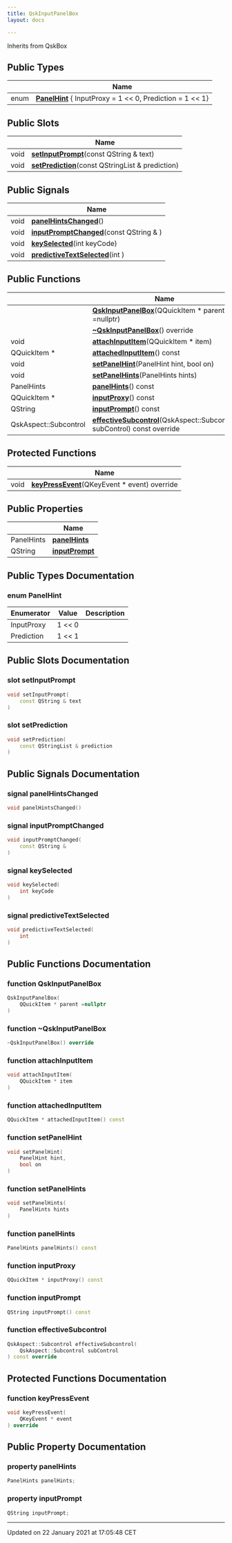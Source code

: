 ```yaml
---
title: QskInputPanelBox
layout: docs

---
```





Inherits from QskBox

## Public Types

|                | Name           |
| -------------- | -------------- |
| enum| **[PanelHint](/docs/classes/class_qsk_input_panel_box/#enum-panelhint)** { InputProxy = 1 << 0, Prediction = 1 << 1} |

## Public Slots

|                | Name           |
| -------------- | -------------- |
| void | **[setInputPrompt](/docs/classes/class_qsk_input_panel_box/#slot-setinputprompt)**(const QString & text) |
| void | **[setPrediction](/docs/classes/class_qsk_input_panel_box/#slot-setprediction)**(const QStringList & prediction) |

## Public Signals

|                | Name           |
| -------------- | -------------- |
| void | **[panelHintsChanged](/docs/classes/class_qsk_input_panel_box/#signal-panelhintschanged)**() |
| void | **[inputPromptChanged](/docs/classes/class_qsk_input_panel_box/#signal-inputpromptchanged)**(const QString & ) |
| void | **[keySelected](/docs/classes/class_qsk_input_panel_box/#signal-keyselected)**(int keyCode) |
| void | **[predictiveTextSelected](/docs/classes/class_qsk_input_panel_box/#signal-predictivetextselected)**(int ) |

## Public Functions

|                | Name           |
| -------------- | -------------- |
| | **[QskInputPanelBox](/docs/classes/class_qsk_input_panel_box/#function-qskinputpanelbox)**(QQuickItem * parent =nullptr) |
| | **[~QskInputPanelBox](/docs/classes/class_qsk_input_panel_box/#function-~qskinputpanelbox)**() override |
| void | **[attachInputItem](/docs/classes/class_qsk_input_panel_box/#function-attachinputitem)**(QQuickItem * item) |
| QQuickItem * | **[attachedInputItem](/docs/classes/class_qsk_input_panel_box/#function-attachedinputitem)**() const |
| void | **[setPanelHint](/docs/classes/class_qsk_input_panel_box/#function-setpanelhint)**(PanelHint hint, bool on) |
| void | **[setPanelHints](/docs/classes/class_qsk_input_panel_box/#function-setpanelhints)**(PanelHints hints) |
| PanelHints | **[panelHints](/docs/classes/class_qsk_input_panel_box/#function-panelhints)**() const |
| QQuickItem * | **[inputProxy](/docs/classes/class_qsk_input_panel_box/#function-inputproxy)**() const |
| QString | **[inputPrompt](/docs/classes/class_qsk_input_panel_box/#function-inputprompt)**() const |
| QskAspect::Subcontrol | **[effectiveSubcontrol](/docs/classes/class_qsk_input_panel_box/#function-effectivesubcontrol)**(QskAspect::Subcontrol subControl) const override |

## Protected Functions

|                | Name           |
| -------------- | -------------- |
| void | **[keyPressEvent](/docs/classes/class_qsk_input_panel_box/#function-keypressevent)**(QKeyEvent * event) override |

## Public Properties

|                | Name           |
| -------------- | -------------- |
| PanelHints | **[panelHints](/docs/classes/class_qsk_input_panel_box/#property-panelhints)**  |
| QString | **[inputPrompt](/docs/classes/class_qsk_input_panel_box/#property-inputprompt)**  |

## Public Types Documentation

### enum PanelHint

| Enumerator | Value | Description |
| ---------- | ----- | ----------- |
| InputProxy | 1 << 0|   |
| Prediction | 1 << 1|   |




## Public Slots Documentation

### slot setInputPrompt

```cpp
void setInputPrompt(
    const QString & text
)
```


### slot setPrediction

```cpp
void setPrediction(
    const QStringList & prediction
)
```


## Public Signals Documentation

### signal panelHintsChanged

```cpp
void panelHintsChanged()
```


### signal inputPromptChanged

```cpp
void inputPromptChanged(
    const QString & 
)
```


### signal keySelected

```cpp
void keySelected(
    int keyCode
)
```


### signal predictiveTextSelected

```cpp
void predictiveTextSelected(
    int 
)
```


## Public Functions Documentation

### function QskInputPanelBox

```cpp
QskInputPanelBox(
    QQuickItem * parent =nullptr
)
```


### function ~QskInputPanelBox

```cpp
~QskInputPanelBox() override
```


### function attachInputItem

```cpp
void attachInputItem(
    QQuickItem * item
)
```


### function attachedInputItem

```cpp
QQuickItem * attachedInputItem() const
```


### function setPanelHint

```cpp
void setPanelHint(
    PanelHint hint,
    bool on
)
```


### function setPanelHints

```cpp
void setPanelHints(
    PanelHints hints
)
```


### function panelHints

```cpp
PanelHints panelHints() const
```


### function inputProxy

```cpp
QQuickItem * inputProxy() const
```


### function inputPrompt

```cpp
QString inputPrompt() const
```


### function effectiveSubcontrol

```cpp
QskAspect::Subcontrol effectiveSubcontrol(
    QskAspect::Subcontrol subControl
) const override
```


## Protected Functions Documentation

### function keyPressEvent

```cpp
void keyPressEvent(
    QKeyEvent * event
) override
```


## Public Property Documentation

### property panelHints

```cpp
PanelHints panelHints;
```


### property inputPrompt

```cpp
QString inputPrompt;
```


-------------------------------

Updated on 22 January 2021 at 17:05:48 CET